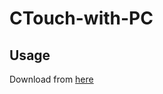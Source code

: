 # CTouch-with-PC
## Usage
Download from [here](https://github.com/kokarare1212/CTouch-with-PC/releases)
